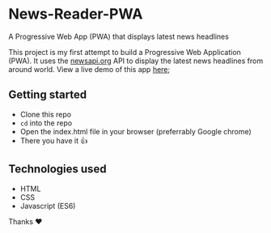 # News-Reader-PWA
A Progressive Web App (PWA) that displays latest news headlines

This project is my first attempt to build a Progressive Web Application (PWA). It uses the [newsapi.org](http://newsapi.org) API to 
display the latest news headlines from around world. View a live demo of this app [here]('https://georgeben.github.io/News-Reader-PWA/');

## Getting started
- Clone this repo
- `cd` into the repo
- Open the index.html file in your browser (preferrably Google chrome)
- There you have it :thumbsup:

## Technologies used
- HTML
- CSS
- Javascript (ES6)

Thanks :heart:
